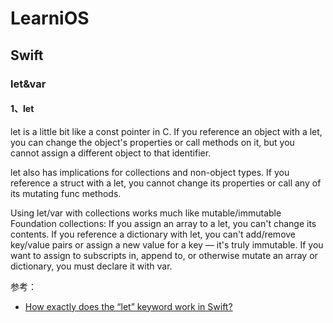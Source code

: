 # LearniOS

## Swift

### let&var

#### 1、let
let is a little bit like a const pointer in C. If you reference an object with a let, you can change the object's properties or call methods on it, but you cannot assign a different object to that identifier.

let also has implications for collections and non-object types. If you reference a struct with a let, you cannot change its properties or call any of its mutating func methods.

Using let/var with collections works much like mutable/immutable Foundation collections: If you assign an array to a let, you can't change its contents. If you reference a dictionary with let, you can't add/remove key/value pairs or assign a new value for a key — it's truly immutable. If you want to assign to subscripts in, append to, or otherwise mutate an array or dictionary, you must declare it with var.


参考：
* [How exactly does the “let” keyword work in Swift?](http://stackoverflow.com/questions/24002999/how-exactly-does-the-let-keyword-work-in-swift)
